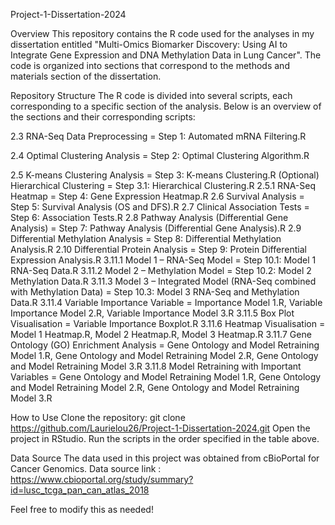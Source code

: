 Project-1-Dissertation-2024

Overview
This repository contains the R code used for the analyses in my dissertation entitled "Multi-Omics Biomarker Discovery: Using AI to Integrate Gene Expression and DNA Methylation Data in Lung Cancer".
The code is organized into sections that correspond to the methods and materials section of the dissertation.

Repository Structure
The R code is divided into several scripts, each corresponding to a specific section of the analysis. Below is an overview of the sections and their corresponding scripts:

2.3	RNA-Seq Data Preprocessing	= Step 1: Automated mRNA Filtering.R

2.4	Optimal Clustering Analysis =	Step 2: Optimal Clustering Algorithm.R

2.5	K-means Clustering Analysis	= Step 3: K-means Clustering.R
(Optional) Hierarchical Clustering	= Step 3.1: Hierarchical Clustering.R
2.5.1	RNA-Seq Heatmap	= Step 4: Gene Expression Heatmap.R
2.6	Survival Analysis = Step 5: Survival Analysis (OS and DFS).R
2.7	Clinical Association Tests = Step 6: Association Tests.R
2.8	Pathway Analysis (Differential Gene Analysis) =	Step 7: Pathway Analysis (Differential Gene Analysis).R
2.9	Differential Methylation Analysis	= Step 8: Differential Methylation Analysis.R
2.10	Differential Protein Analysis =	Step 9: Protein Differential Expression Analysis.R
3.11.1	Model 1 – RNA-Seq Model	= Step 10.1: Model 1 RNA-Seq Data.R
3.11.2	Model 2 – Methylation Model	= Step 10.2: Model 2 Methylation Data.R
3.11.3	Model 3 – Integrated Model (RNA-Seq combined with Methylation Data)	= Step 10.3: Model 3 RNA-Seq and Methylation Data.R
3.11.4	Variable Importance	Variable = Importance Model 1.R, Variable Importance Model 2.R, Variable Importance Model 3.R
3.11.5	Box Plot Visualisation	= Variable Importance Boxplot.R
3.11.6	Heatmap Visualisation =	Model 1 Heatmap.R, Model 2 Heatmap.R, Model 3 Heatmap.R
3.11.7	Gene Ontology (GO) Enrichment Analysis = Gene Ontology and Model Retraining Model 1.R, Gene Ontology and Model Retraining Model 2.R, Gene Ontology and Model Retraining Model 3.R
3.11.8	Model Retraining with Important Variables = 	Gene Ontology and Model Retraining Model 1.R, Gene Ontology and Model Retraining Model 2.R, Gene Ontology and Model Retraining Model 3.R

How to Use
Clone the repository:
git clone https://github.com/Laurielou26/Project-1-Dissertation-2024.git
Open the project in RStudio.
Run the scripts in the order specified in the table above.

Data Source
The data used in this project was obtained from cBioPortal for Cancer Genomics.
Data source link : https://www.cbioportal.org/study/summary?id=lusc_tcga_pan_can_atlas_2018 

Feel free to modify this as needed! 
